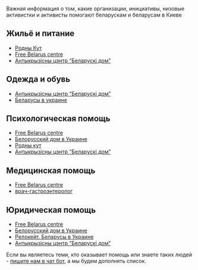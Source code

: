 Важная информация о том, какие организации, инициативы, низовые активистки и активисты помогают беларускам и беларусам в Киеве

## Жильё и питание
* [Родны Кут](http://rodnykut.kiev.ua/?page_id=18)
* [Free Belarus centre](http://bit.ly/2WsR35P)
* [Антыкрызісны цэнтр “Беларускі дом”](https://docs.google.com/forms/d/1uTmlB5yiKabwmQsyDyeIr83gy4RIeL0Vh2aPPybFiOg/edit)

## Одежда и обувь
* [Антыкрызісны цэнтр “Беларускі дом”](https://docs.google.com/forms/d/1uTmlB5yiKabwmQsyDyeIr83gy4RIeL0Vh2aPPybFiOg/edit)
* [Беларусы в украине](https://t.me/bel_barahlo)

## Психологическая помощь
* [Free Belarus centre](http://bit.ly/3ajAt0I)
* [Белорусский дом в Украине](https://t.me/beldom_ua)
* [Родны кут](http://rodnykut.kiev.ua/?page_id=18)
* [Антыкрызісны цэнтр “Беларускі дом”](https://docs.google.com/forms/d/1uTmlB5yiKabwmQsyDyeIr83gy4RIeL0Vh2aPPybFiOg/edit)

## Медицинская помощь
* [Free Belarus centre](http://bit.ly/2WsR35P)
* [врач-гастроэнтеролог](https://t.me/Microvaweoven)

## Юридическая помощь
* [Free Belarus centre](http://bit.ly/3mqNjfU)
* [Белорусский дом в Украине](https://t.me/beldom_ua)
* [Релокейт. Беларусы в Украине](https://t.me/relocatebelarus)
* [Антыкрызісны цэнтр “Беларускі дом”](https://docs.google.com/forms/d/1uTmlB5yiKabwmQsyDyeIr83gy4RIeL0Vh2aPPybFiOg/edit)

Если вы являетесь теми, кто оказывает помощь или знаете таких людей - [пишите нам в чат бот](https://t.me/dapamogakievbot), а мы будем дополнять список.
